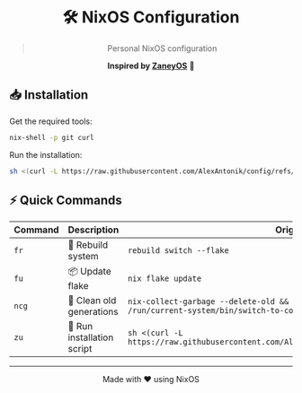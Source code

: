 <div align="center">

# 🛠️ NixOS Configuration

> Personal NixOS configuration

**Inspired by [ZaneyOS](https://gitlab.com/Zaney/zaneyos)** 🙏

</div>

## 📥 Installation

Get the required tools:
```bash
nix-shell -p git curl
```

Run the installation:
```bash
sh <(curl -L https://raw.githubusercontent.com/AlexAntonik/config/refs/heads/master/install.sh)
```

## ⚡ Quick Commands

| Command | Description | Original Command |
|---------|-------------|------------------|
| `fr` | 🔄 Rebuild system | `rebuild switch --flake` |
| `fu` | 📦 Update flake | `nix flake update` |
| `ncg` | 🧹 Clean old generations | `nix-collect-garbage --delete-old && sudo nix-collect-garbage -d && sudo /run/current-system/bin/switch-to-configuration boot` |
| `zu` | 💾 Run installation script | `sh <(curl -L https://raw.githubusercontent.com/AlexAntonik/config/refs/heads/master/install.sh)` |

---

<div align="center">
Made with ❤️ using NixOS
</div>